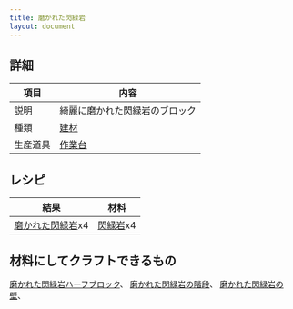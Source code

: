 ```yaml
---
title: 磨かれた閃緑岩
layout: document
---
```

## 詳細

|項目|内容|
|---|---|
|説明|綺麗に磨かれた閃緑岩のブロック|
|種類|[建材](建材)|
|生産道具|[作業台](作業台)|

## レシピ

|結果|材料|
|---|---|
|[磨かれた閃緑岩](磨かれた閃緑岩)x4|[閃緑岩](閃緑岩)x4|

## 材料にしてクラフトできるもの

[磨かれた閃緑岩ハーフブロック](磨かれた閃緑岩ハーフブロック)、
[磨かれた閃緑岩の階段](磨かれた閃緑岩の階段)、
[磨かれた閃緑岩の壁](磨かれた閃緑岩の壁)、
